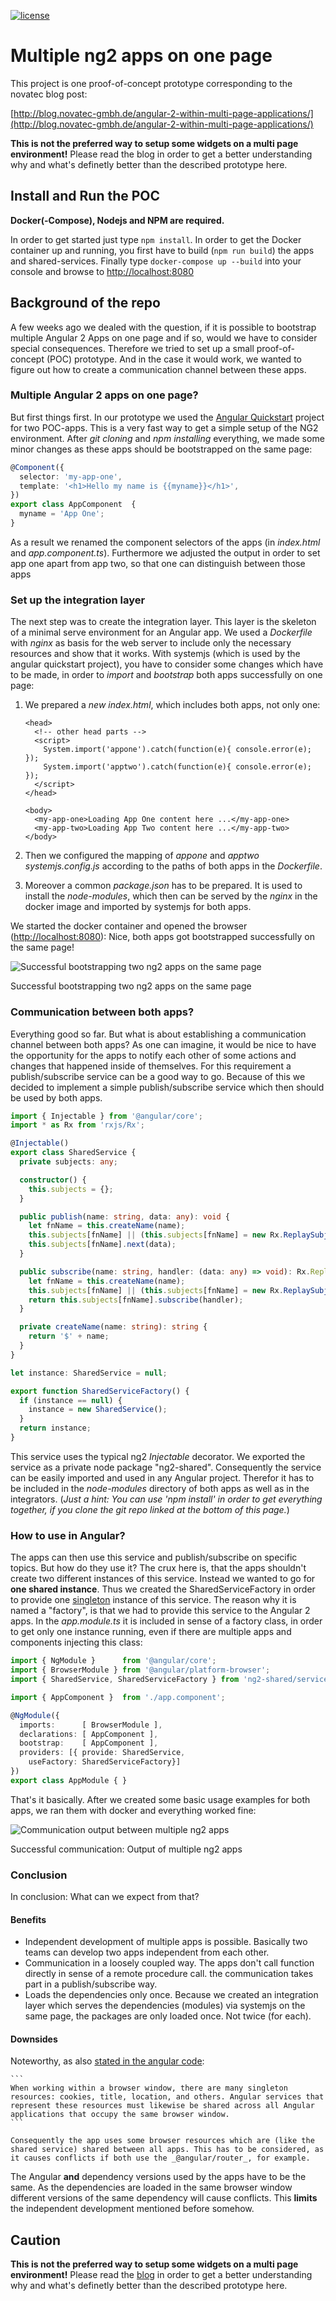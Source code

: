 [![license](https://img.shields.io/github/license/mashape/apistatus.svg?style=flat-square)]( LICENSE )

# Multiple ng2 apps on one page

This project is one proof-of-concept prototype corresponding to the novatec blog post:

[http://blog.novatec-gmbh.de/angular-2-within-multi-page-applications/](http://blog.novatec-gmbh.de/angular-2-within-multi-page-applications/)

**This is not the preferred way to setup some widgets on a multi page environment!**
Please read the blog in order to get a better understanding why and what's definetly better than the described prototype here.

## Install and Run the POC

**Docker(-Compose), Nodejs and NPM are required.**

In order to get started just type `npm install`. In order to get the Docker container up and running, you first have to build (`npm run build`) the apps and shared-services. Finally type `docker-compose up --build` into your console and browse to [http://localhost:8080](http://localhost:8080)

## Background of the repo

A few weeks ago we dealed with the question, if it is possible to bootstrap multiple Angular 2 Apps on one page and if so, would we have to consider special consequences. Therefore we tried to set up a small proof-of-concept (POC) prototype. And in the case it would work, we wanted to figure out how to create a communication channel between these apps.

### Multiple Angular 2 apps on one page?

But first things first. In our prototype we used the [Angular Quickstart](https://github.com/angular/quickstart) project for two POC-apps. This is a very fast way to get a simple setup of the NG2 environment. After _git cloning_ and _npm installing_ everything, we made some minor changes as these apps should be bootstrapped on the same page:

```ts
@Component({
  selector: 'my-app-one',
  template: '<h1>Hello my name is {{myname}}</h1>',
})
export class AppComponent  { 
  myname = 'App One';
}
```

As a result we renamed the component selectors of the apps (in _index.html_ and _app.component.ts_). Furthermore we adjusted the output in order to set app one apart from app two, so that one can distinguish between those apps

### Set up the integration layer

The next step was to create the integration layer. This layer is the skeleton of a minimal serve environment for an Angular app. We used a _Dockerfile_ with _nginx_ as basis for the web server to include only the necessary resources and show that it works. With systemjs (which is used by the angular quickstart project), you have to consider some changes which have to be made, in order to _import_ and _bootstrap_ both apps successfully on one page:

1.  We prepared a _new index.html_, which includes both apps, not only one:

    ```xhtml
    <head>
      <!-- other head parts -->
      <script>
        System.import('appone').catch(function(e){ console.error(e); });
        System.import('apptwo').catch(function(e){ console.error(e); });
      </script>
    </head>

    <body>
      <my-app-one>Loading App One content here ...</my-app-one>
      <my-app-two>Loading App Two content here ...</my-app-two>
    </body>
    ```

2.  Then we configured the mapping of _appone_ and _apptwo_ _systemjs.config.js_ according to the paths of both apps in the _Dockerfile_.
3.  Moreover a common _package.json_ has to be prepared. It is used to install the _node-modules_, which then can be served by the _nginx_ in the docker image and imported by systemjs for both apps.

We started the docker container and opened the browser ([http://localhost:8080](http://localhost:8080)): Nice, both apps got bootstrapped successfully on the same page! 

![Successful bootstrapping two ng2 apps on the same page](http://blog.novatec-gmbh.de/wp-content/uploads/2017/03/bootstrapping_two_ng2_apps.png) 

Successful bootstrapping two ng2 apps on the same page

### Communication between both apps?

Everything good so far. But what is about establishing a communication channel between both apps? As one can imagine, it would be nice to have the opportunity for the apps to notify each other of some actions and changes that happened inside of themselves. For this requirement a publish/subscribe service can be a good way to go. Because of this we decided to implement a simple publish/subscribe service which then should be used by both apps.

```ts
import { Injectable } from '@angular/core';
import * as Rx from 'rxjs/Rx';

@Injectable()
export class SharedService {
  private subjects: any;

  constructor() {
    this.subjects = {};
  }

  public publish(name: string, data: any): void {
    let fnName = this.createName(name);
    this.subjects[fnName] || (this.subjects[fnName] = new Rx.ReplaySubject(1));
    this.subjects[fnName].next(data);
  }

  public subscribe(name: string, handler: (data: any) => void): Rx.ReplaySubject<any> {
    let fnName = this.createName(name);
    this.subjects[fnName] || (this.subjects[fnName] = new Rx.ReplaySubject(1));
    return this.subjects[fnName].subscribe(handler);
  }

  private createName(name: string): string {
    return '$' + name;
  }
}

let instance: SharedService = null;

export function SharedServiceFactory() {
  if (instance == null) {
    instance = new SharedService();
  }
  return instance;
}
```

This service uses the typical ng2 _Injectable_ decorator. We exported the service as a private node package "ng2-shared". Consequently the service can be easily imported and used in any Angular project. Therefor it has to be included in the _node-modules_ directory of both apps as well as in the integrators. (_Just a hint: You can use 'npm install' in order to get everything together, if you clone the git repo linked at the bottom of this page._)

### How to use in Angular?

The apps can then use this service and publish/subscribe on specific topics. But how do they use it? The crux here is, that the apps shouldn't create two different instances of this service. Instead we wanted to go for **one shared instance**. Thus we created the SharedServiceFactory in order to provide one [singleton](https://en.wikipedia.org/wiki/Singleton_pattern) instance of this service. The reason why it is named a "factory", is that we had to provide this service to the Angular 2 apps. In the _app.module.ts_ it is included in sense of a factory class, in order to get only one instance running, even if there are multiple apps and components injecting this class:

```ts
import { NgModule }      from '@angular/core';
import { BrowserModule } from '@angular/platform-browser';
import { SharedService, SharedServiceFactory } from 'ng2-shared/service';

import { AppComponent }  from './app.component';

@NgModule({
  imports:      [ BrowserModule ],
  declarations: [ AppComponent ],
  bootstrap:    [ AppComponent ],
  providers: [{ provide: SharedService,
    useFactory: SharedServiceFactory}]
})
export class AppModule { }
```

That's it basically. After we created some basic usage examples for both apps, we ran them with docker and everything worked fine: 

![Communication output between multiple ng2 apps](http://blog.novatec-gmbh.de/wp-content/uploads/2017/03/output_communication_between_multiple_ng2_apps-650x411.png) 

Successful communication: Output of multiple ng2 apps

### Conclusion

In conclusion: What can we expect from that?

#### Benefits

*   Independent development of multiple apps is possible. Basically two teams can develop two apps independent from each other.
*   Communication in a loosely coupled way. The apps don't call function directly in sense of a remote procedure call. the communication takes part in a publish/subscribe way.
*   Loads the dependencies only once. Because we created an integration layer which serves the dependencies (modules) via systemjs on the same page, the packages are only loaded once. Not twice (for each).

#### Downsides

Noteworthy, as also [stated in the angular code](https://github.com/angular/angular/blob/bec5c5fdad9e1d326e43ad5c4f9f5e17f135b66f/modules/%40angular/platform-browser-dynamic/index.ts#L78):

    ```
    When working within a browser window, there are many singleton resources: cookies, title, location, and others. Angular services that represent these resources must likewise be shared across all Angular applications that occupy the same browser window.
    ```

    Consequently the app uses some browser resources which are (like the shared service) shared between all apps. This has to be considered, as it causes conflicts if both use the _@angular/router_, for example.

The Angular **and** dependency versions used by the apps have to be the same. As the dependencies are loaded in the same browser window different versions of the same dependency will cause conflicts. This **limits** the independent development mentioned before somehow.

## Caution

**This is not the preferred way to setup some widgets on a multi page environment!**
Please read the [blog](http://blog.novatec-gmbh.de/angular-2-within-multi-page-environments/) in order to get a better understanding why and what's definetly better than the described prototype here.
